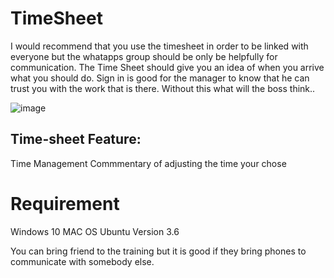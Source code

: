 # TimeSheet
I would recommend that you use the timesheet in order to be linked with everyone but the whatapps group should be only be helpfully for communication. 
The Time Sheet should give you an idea of when you arrive what you should do. Sign in is good for the manager to know that he can trust you with the work that is there. 
Without this what will the boss think.. 

![image](https://user-images.githubusercontent.com/75079699/118091439-1e1ecc80-b3cb-11eb-8dfe-653070083502.png)


## Time-sheet Feature:

Time Management
Commmentary of adjusting the time your chose

# Requirement
Windows 10 
MAC OS 
Ubuntu Version 3.6 

You can bring friend to the training but it is good if they bring phones to communicate with somebody else. 

 




